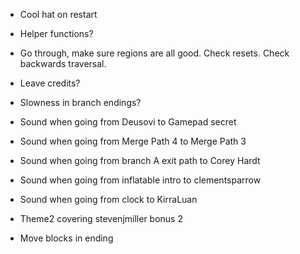- Cool hat on restart
- Helper functions?
- Go through, make sure regions are all good. Check resets. Check backwards traversal.

- Leave credits?
- Slowness in branch endings?
- Sound when going from Deusovi to Gamepad secret
- Sound when going from Merge Path 4 to Merge Path 3
- Sound when going from branch A exit path to Corey Hardt
- Sound when going from inflatable intro to clementsparrow
- Sound when going from clock to KirraLuan
- Theme2 covering stevenjmiller bonus 2
- Move blocks in ending
